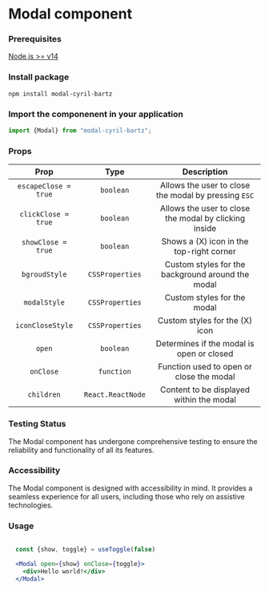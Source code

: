 # Modal component

### Prerequisites

[Node.js >= v14](https://nodejs.org/en/)

### Install package

```shell
npm install modal-cyril-bartz
```

### Import the componenent in your application

```js
import {Modal} from "modal-cyril-bartz";
```

### Props

|       Prop         |        Type       |                 Description               |
| :----------------: | :---------------: | :---------------------------------------: |
| `escapeClose = true`| `boolean`| Allows the user to close the modal by pressing `ESC`|
| `clickClose = true`| `boolean`| Allows the user to close the modal by clicking inside|
| `showClose = true` | `boolean`| Shows a (X) icon in the top-right corner|
| `bgroudStyle`| `CSSProperties` | Custom styles for the background around the modal|
| `modalStyle`| `CSSProperties` | Custom styles for the modal |
| `iconCloseStyle`| `CSSProperties` | Custom styles for the (X) icon|
| `open`| `boolean` | Determines if the modal is open or closed|
| `onClose`| `function` | Function used to open or close the modal|
| `children`| `React.ReactNode` | Content to be displayed within the modal|

### Testing Status

The Modal component has undergone comprehensive testing to ensure the reliability and functionality of all its features.

### Accessibility

The Modal component is designed with accessibility in mind. It provides a seamless experience for all users, including those who rely on assistive technologies.


### Usage

```jsx

  const {show, toggle} = useToggle(false)

  <Modal open={show} onClose={toggle}>
    <div>Hello world!</div>
  </Modal>

```

